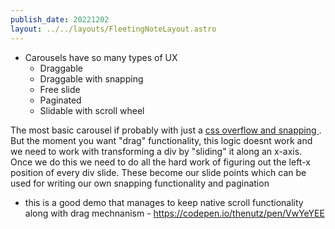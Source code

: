 ```yaml
---
publish_date: 20221202    
layout: ../../layouts/FleetingNoteLayout.astro
---
```

- Carousels have so many types of UX
	- Draggable
	- Draggable with snapping
	- Free slide
	- Paginated
	- Slidable with scroll wheel

 The most basic carousel if probably with just a  [css overflow and snapping ](https://tailwindcss.com/docs/scroll-snap-type). But the moment you want "drag" functionality, this logic doesnt work and we need to work with transforming a div by "sliding" it along an x-axis. Once we do this we need to do all the hard work of figuring out the left-x position of every div slide. These become our slide points which can be used for writing our own snapping functionality and pagination 

- this is a good demo that manages to keep native scroll functionality along with drag mechnanism - https://codepen.io/thenutz/pen/VwYeYEE